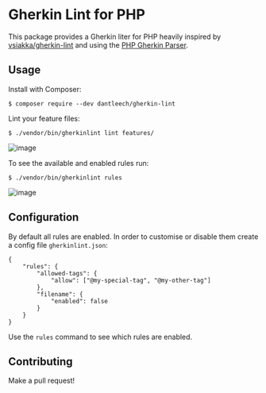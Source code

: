 Gherkin Lint for PHP
====================

This package provides a Gherkin liter for PHP heavily inspired by
[vsiakka/gherkin-lint](https://github.com/vsiakka/gherkin-lint) and using the
[PHP Gherkin Parser](https://packagist.org/packages/cucumber/gherkin).

Usage
-----

Install with Composer:

```
$ composer require --dev dantleech/gherkin-lint
```

Lint your feature files:

```
$ ./vendor/bin/gherkinlint lint features/
```

![image](https://user-images.githubusercontent.com/530801/175784302-398ca341-ae67-4b63-8b8d-b7e705286ab3.png)


To see the available and enabled rules run:

```
$ ./vendor/bin/gherkinlint rules
```

![image](https://user-images.githubusercontent.com/530801/175804779-0fe10523-c410-4545-b564-c23e896b2133.png)

Configuration
-------------

By default all rules are enabled. In order to customise or disable them create
a config file `gherkinlint.json`:

```
{
    "rules": {
        "allowed-tags": {
            "allow": ["@my-special-tag", "@my-other-tag"]
        },
        "filename": {
            "enabled": false
        }
    }
}
```

Use the `rules` command to see which rules are enabled.

Contributing
------------

Make a pull request!
